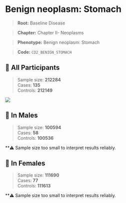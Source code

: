 # Benign neoplasm: Stomach

> **Root:** Baseline Disease  

> **Chapter:** Chapter II- Neoplasms  

> **Phenotype:** Benign neoplasm: Stomach  

> **Code:** `CD2_BENIGN_STOMACH`

## 🧪 All Participants  
> Sample size: **212284**  
> Cases: **135**  
> Controls: **212149**
<img src="/Disease/Figures/ALL/Incidence/CD2_BENIGN_STOMACH.png"/>
<CsvTable src="/Disease_Data/ALL/Incidence/COX_CD2_BENIGN_STOMACH.csv" label="🔍 View full results" />

## 👨 In Males  
> Sample size: **100594**  
> Cases: **58**  
> Controls: **100536**

**⚠️ Sample size too small to interpret results reliably.


## 👩 In Females  
> Sample size: **111690**  
> Cases: **77**  
> Controls: **111613**

**⚠️ Sample size too small to interpret results reliably.

